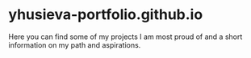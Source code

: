 # yhusieva-portfolio.github.io
Here you can find some of my projects I am most proud of and a short information on my path and aspirations.
